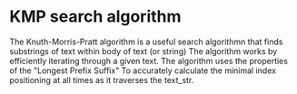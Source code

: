 # KMP search algorithm

The Knuth-Morris-Pratt algorithm is a useful search algorithmn that finds substrings of text within body of text (or string)
The algorithm works by efficiently iterating through a given text. The algorithm uses the properties of the "Longest Prefix Suffix"
To accurately calculate the minimal index positioning at all times as it traverses the text_str.
